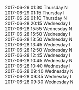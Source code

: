 2017-06-29 01:30 Thursday  N  
2017-06-29 01:15 Thursday  I  
2017-06-29 01:10 Thursday  N  
2017-06-28 20:15 Wednesday  I  
2017-06-28 15:55 Wednesday  N  
2017-06-28 15:50 Wednesday  I  
2017-06-28 13:50 Wednesday  N  
2017-06-28 13:45 Wednesday  I  
2017-06-28 12:50 Wednesday  N  
2017-06-28 12:45 Wednesday  I  
2017-06-28 10:45 Wednesday  N  
2017-06-28 10:40 Wednesday  I  
2017-06-28 09:40 Wednesday  N  
2017-06-28 09:35 Wednesday  I  
2017-06-28 09:30 Wednesday  N  
